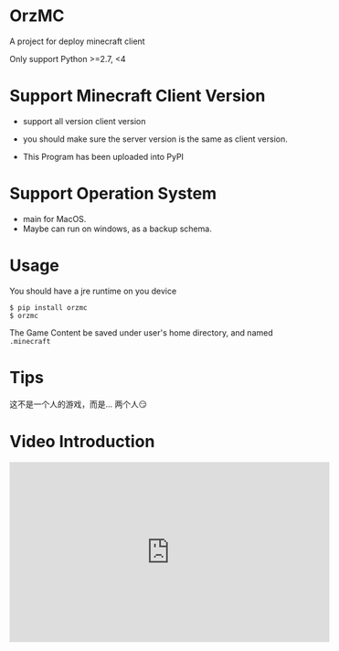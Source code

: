 # OrzMC

A project for deploy minecraft client

Only support Python >=2.7, <4

# Support Minecraft Client Version

- support all version client version

- you should make sure the server version is the same as client version.

- This Program has been uploaded into PyPI

# Support Operation System

- main for MacOS.
- Maybe can run on windows, as a backup schema.

# Usage

You should have a jre runtime on you device

```
$ pip install orzmc
$ orzmc
```

The Game Content be saved under user's home directory, and named `.minecraft`


# Tips

这不是一个人的游戏，而是...           两个人😏

# Video Introduction

<iframe width="560" height="315" src="https://www.youtube.com/embed/gx-JeoW2K5I" frameborder="0" allow="accelerometer; autoplay; encrypted-media; gyroscope; picture-in-picture" allowfullscreen></iframe>
